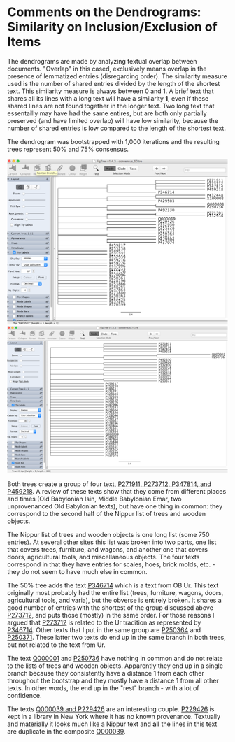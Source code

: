 # Comments on the Dendrograms: Similarity on Inclusion/Exclusion of Items

The dendrograms are made by analyzing textual overlap between documents. "Overlap" in this cased, exclusively means overlap in the presence of lemmatized entries (disregarding order). The similarity measure used is the number of shared entries divided by the length of the shortest text. This similarity measure is always between 0 and 1. A brief text that shares all its lines with a long text will have a similarity **1**, even if these shared lines are not found together in the longer text. Two long text that essentailly may have had the same entires, but are both only partially preserved (and have limited overlap) will have low similarity, because the number of shared entries is low compared to the length of the shortest text.

The dendrogram was bootstrapped with 1,000 iterations and the resulting trees represent 50% and 75% consensus. 

![50%](consensus_tree_50.png)
![75%](consensus_tree_75.png)

Both trees create a group of four text, [P271911, P273712, P347814, and P459218](http://oracc.org/dcclt/P271911,P273712,P347814,P459218). A review of these texts show that they come from different places and times (Old Babylonian Isin, Middle Babylonian Emar, two unprovenanced Old Babylonian texts), but have one thing in common: they correspond to the second half of the Nippur list of trees and wooden objects.

The Nippur list of trees and wooden objects is one long list (some 750 entries). At several other sites this list was broken into two parts, one list that covers trees, furniture, and wagons, and another one that covers doors, agricultural tools, and miscellaneous objects. The four texts correspond in that they have entries for scales, hoes, brick molds, etc. - they do not seem to have much else in common.

The 50% tree adds the text [P346714](http://oracc.org/dcclt/P346714) which is a text from OB Ur. This text originally most probably had the entire list (trees, furniture, wagons, doors, agricultural tools, and varia), but the obverse is entirely broken. It shares a good number of entries with the shortest of the group discussed above [P273712](http://oracc.org/dcclt/P273712), and puts those (mostly) in the same order. For those reasons I argued that [P273712](http://oracc.org/dcclt/P273712) is related to the Ur tradition as represented by [P346714](http://oracc.org/dcclt/P346714). Other texts that I put in the same group are [P250364](http://oracc.org/P250364) and [P250371](http://oracc.org/dcclt/P250371). These latter two texts do end up in the same branch in both trees, but not related to the text from Ur.

The text [Q000001](http://oracc.org/dcclt/Q000001) and [P250736](http://oracc.org/dcclt/P250736) have nothing in common and do not relate to the lists of trees and wooden objects. Apparently they end up in a single branch because they consistently have a distance 1 from each other throughout the bootstrap and they mostly have a distance 1 from all other texts. In other words, the end up in the "rest" branch - with a lot of confidence.

The texts [Q000039 and P229426](http://oracc.org/dcclt/Q000039,P229426) are an interesting couple. [P229426](http://oracc.org/dcclt/P229426) is kept in a library in New York where it has no known provenance. Textually and materially it looks much like a Nippur text and **all** the lines in this text are duplicate in the composite [Q000039](http://oracc.org/dcclt/Q000039). 
